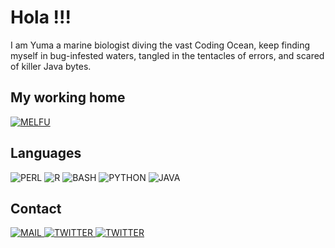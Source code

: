 # Hola !!!

I am Yuma a marine biologist diving the vast Coding Ocean, keep finding myself in bug-infested waters, tangled in the tentacles of errors, and scared of killer Java bytes.


## My working home 
  
  
<picture>
  <a href="https://molecularecology.flinders.edu.au/" target="_blank"><img alt="MELFU" src="https://github.com/Yuma248/Yuma248/assets/19339965/a973f79f-3236-4154-8e65-0f19c4010ff9"></a>
</picture>

  



## Languages  
    
   
<picture float="left">
  <img alt="PERL" src="https://github.com/Yuma248/Yuma248/assets/19339965/02d24c49-24fb-46bd-b62b-e104b7e4f25a">
</picture>
<picture float="left">
  <img alt="R" src="https://github.com/Yuma248/Yuma248/assets/19339965/e472ef95-9fd6-4b83-913e-50fb64d23181">
</picture>
<picture float="left">
  <img alt="BASH" src="https://github.com/Yuma248/Yuma248/assets/19339965/a3ab8934-3c40-4bc4-bd47-f167d1504024">
</picture>
<picture float="left">
  <img alt="PYTHON" src="https://github.com/Yuma248/Yuma248/assets/19339965/cbac7518-e280-4563-8fda-3a1f57866b24">
</picture>
<picture float="left">
  <img alt="JAVA" src="https://github.com/Yuma248/Yuma248/assets/19339965/ca8f807f-ab62-453e-a910-628fb664077f">
</picture>

## Contact
<picture float="left">
  <a href="mailto:jonathan.sandoval-castillo@flinders.edu.au"><img alt="MAIL" src="https://github.com/Yuma248/Yuma248/assets/19339965/fd5d9341-1cdc-45b8-890a-58d864d870b8">
</picture>
<picture float="left">
  <a href="https://twitter.com/Yuma_More" target="_blank"><img alt="TWITTER" src="https://github.com/Yuma248/Yuma248/assets/19339965/e9a5c4b1-3a1f-4084-a1ae-331f545451bf">
</picture>
<picture float="left">
  <a href="https://www.facebook.com/yumamore" target="_blank"><img alt="TWITTER" src="https://github.com/Yuma248/Yuma248/assets/19339965/38cbb9ce-fa46-450e-ba16-2530b8b47f1d">
</picture>
